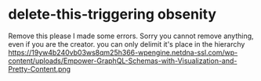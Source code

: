 # delete-this-triggering obsenity
Remove this please I made some errors. Sorry you cannot remove anything, even if you are the creator. you can only delimit it's place in the hierarchy https://19yw4b240vb03ws8qm25h366-wpengine.netdna-ssl.com/wp-content/uploads/Empower-GraphQL-Schemas-with-Visualization-and-Pretty-Content.png
